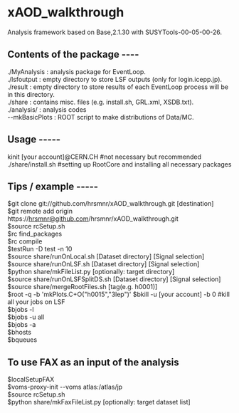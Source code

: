 # xAOD_walkthrough
Analysis framework based on Base,2.1.30 with SUSYTools-00-05-00-26.

## Contents of the package ----
./MyAnalysis : analysis package for EventLoop.  
./lsfoutput  : empty directory to store LSF outputs (only for login.icepp.jp).  
./result     : empty directory to store results of each EventLoop process will be in this directory.  
./share      : contains misc. files (e.g. install.sh, GRL.xml, XSDB.txt).  
./analysis/  : analysis codes  
  --mkBasicPlots : ROOT script to make distributions of Data/MC.  

## Usage -----
kinit [your account]@CERN.CH #not necessary but recommended  
./share/install.sh #setting up RootCore and installing all necessary packages  

## Tips / example -----
$git clone git://github.com/hrsmnr/xAOD_walkthrough.git [destination]  
$git remote add origin https://hrsmnr@github.com/hrsmnr/xAOD_walkthrough.git  
$source rcSetup.sh  
$rc find_packages  
$rc compile  
$testRun -D test -n 10  
$source share/runOnLocal.sh [Dataset directory] [Signal selection]  
$source share/runOnLSF.sh [Dataset directory] [Signal selection]  
$python share/mkFileList.py [optionally: target directory]  
$source share/runOnLSFSplitDS.sh [Dataset directory] [Signal selection]  
$source share/mergeRootFiles.sh [tag(e.g. h0001)]  
$root -q -b 'mkPlots.C+O("h0015","3lep")' 
$bkill -u [your account] -b 0 #kill all your jobs on LSF  
$bjobs -l  
$bjobs -u all  
$bjobs -a  
$bhosts  
$bqueues  

## To use FAX as an input of the analysis  
$localSetupFAX  
$voms-proxy-init --voms atlas:/atlas/jp  
$source rcSetup.sh  
$python share/mkFaxFileList.py [optionally: target dataset list]  
